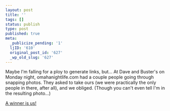 ```yaml
---
layout: post
title: ''
tags: []
status: publish
type: post
published: true
meta:
  _publicize_pending: '1'
  ljID: '610'
  original_post_id: '627'
  _wp_old_slug: '627'
---
```

Maybe I'm falling for a ploy to generate links, but...  At Dave and Buster's on Monday night, omahanightlife.com had a couple people going through snapping photos.  They asked to take ours (we were practically the only people in there, after all), and we obliged.  (Though you can't even tell I'm in the resulting photo...)

<a href="http://omahanightlife.com/gallery2/v/091007_daveandbusters/DSC01256.jpg.html">A winner is us!</a>
